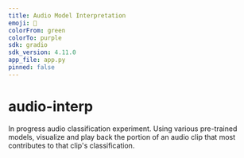 ```yaml
---
title: Audio Model Interpretation
emoji: 👀
colorFrom: green
colorTo: purple
sdk: gradio
sdk_version: 4.11.0
app_file: app.py
pinned: false
---
```


# audio-interp
In progress audio classification experiment. Using various pre-trained models, visualize and play back the portion of an audio clip that most contributes to that clip's classification.